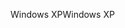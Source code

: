 <span data-ttu-id="f82bf-101">Windows XP</span><span class="sxs-lookup"><span data-stu-id="f82bf-101">Windows XP</span></span>